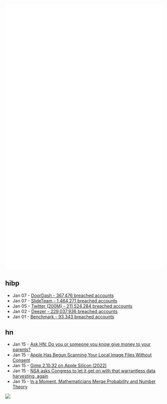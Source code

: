 ![Metrics](https://raw.githubusercontent.com/phixion/phixion/master/metrics.svg)

## hibp

<!--
for https://github.com/phixion/phixion/blob/main/.github/workflows/feeds.yml
-->
<!--START_SECTION:haveibeenpwnd-->
- Jan 07 - [DoorDash - 367,476 breached accounts](https://haveibeenpwned.com/PwnedWebsites#DoorDash)
- Jan 07 - [SlideTeam - 1,464,271 breached accounts](https://haveibeenpwned.com/PwnedWebsites#SlideTeam)
- Jan 05 - [Twitter (200M) - 211,524,284 breached accounts](https://haveibeenpwned.com/PwnedWebsites#Twitter200M)
- Jan 02 - [Deezer - 229,037,936 breached accounts](https://haveibeenpwned.com/PwnedWebsites#Deezer)
- Jan 01 - [Benchmark - 93,343 breached accounts](https://haveibeenpwned.com/PwnedWebsites#Benchmark)
<!--END_SECTION:haveibeenpwnd-->

## hn

<!--
for https://github.com/phixion/phixion/blob/main/.github/workflows/feeds.yml
-->
<!--START_SECTION:hn-->
- Jan 15 - [Ask HN: Do you or someone you know give money to your parents?](https://news.ycombinator.com/item?id=34392425)
- Jan 15 - [Apple Has Begun Scanning Your Local Image Files Without Consent](https://sneak.berlin/20230115/macos-scans-your-local-files-now/)
- Jan 15 - [Gimp 2.10.32 on Apple Silicon (2022)](https://www.gimp.org/news/2022/12/02/gimp-2.10.32-apple-silicon/)
- Jan 15 - [NSA asks Congress to let it get on with that warrantless data harvesting, again](https://www.theregister.com/2023/01/14/in_brief_security/)
- Jan 15 - [In a Moment, Mathematicians Merge Probability and Number Theory](https://www.quantamagazine.org/in-a-moment-mathematicians-merge-probability-and-number-theory-20230112/)
<!--END_SECTION:hn-->

<!--
for https://yhype.me
-->
![](https://hit.yhype.me/github/profile?user_id=13013670)
